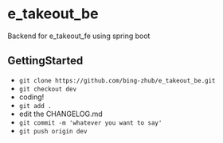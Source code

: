# e_takeout_be
Backend for e_takeout_fe using spring boot

## GettingStarted
- `git clone https://github.com/bing-zhub/e_takeout_be.git`
- `git checkout dev`
- coding!
- `git add .`
- edit the CHANGELOG.md
- `git commit -m 'whatever you want to say'`
- `git push origin dev`
